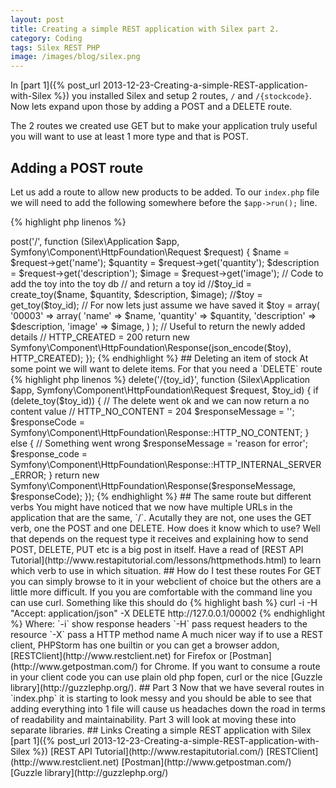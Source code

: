 ```yaml
---
layout: post
title: Creating a simple REST application with Silex part 2.
category: Coding
tags: Silex REST PHP
image: /images/blog/silex.png
---
```

In [part 1]({% post_url 2013-12-23-Creating-a-simple-REST-application-with-Silex %}) you installed Silex and setup 2 routes, `/` and `/{stockcode}`.
Now lets expand upon those by adding a POST and a DELETE route. 
<!-- more -->

The 2 routes we created use GET but to make your application truly useful you will want to use at least 1 more type and that is POST.

## Adding a POST route
Let us add a route to allow new products to be added.  To our `index.php` file we will need to add the following somewhere before the `$app->run();` line.

{% highlight php linenos %}
<?php
$app->post('/', function (Silex\Application $app, Symfony\Component\HttpFoundation\Request $request) {

    $name = $request->get('name');
    $quantity = $request->get('quantity');
    $description = $request->get('description');
    $image = $request->get('image');
    
    // Code to add the toy into the toy db
    // and return a toy id
    //$toy_id = create_toy($name, $quantity, $description, $image);
    //$toy = get_toy($toy_id);
    
    // For now lets just assume we have saved it
    $toy = array(
        '00003' => array(
            'name' => $name,
            'quantity' => $quantity,
            'description' => $description,
            'image' => $image,
        )
    );
    
    // Useful to return the newly added details
    // HTTP_CREATED = 200
    return new Symfony\Component\HttpFoundation\Response(json_encode($toy), HTTP_CREATED);
});
{% endhighlight %}

## Deleting an item of stock

At some point we will want to delete items.  For that you need a `DELETE` route
{% highlight php linenos %}
<?php
$app->delete('/{toy_id}', function (Silex\Application $app, Symfony\Component\HttpFoundation\Request $request, $toy_id) {
    
    if (delete_toy($toy_id)) {
        // The delete went ok and we can now return a no content value
        // HTTP_NO_CONTENT = 204
        $responseMessage = '';
        $responseCode = Symfony\Component\HttpFoundation\Response::HTTP_NO_CONTENT;
    } else {
        // Something went wrong
        $responseMessage = 'reason for error';
        $response_code = Symfony\Component\HttpFoundation\Response::HTTP_INTERNAL_SERVER_ERROR;
    }
    
    return new Symfony\Component\HttpFoundation\Response($responseMessage, $responseCode);
});
{% endhighlight %}

## The same route but different verbs
You might have noticed that we now have multiple URLs in the application that are the same, `/`.  Acutally they are not, one uses the GET verb, one the POST and one DELETE.
How does it know which to use? Well that depends on the request type it receives and explaining how to send POST, DELETE, PUT etc is a big post in itself.  Have a 
read of [REST API Tutorial](http://www.restapitutorial.com/lessons/httpmethods.html) to learn which verb to use in which situation.

## How do I test these routes
For GET you can simply browse to it in your webclient of choice but the others are a little more difficult.  

If you you are comfortable with the command line you can use curl.  Something like this should do
{% highlight bash %}
curl -i -H "Accept: application/json" -X DELETE http://127.0.0.1/00002
{% endhighlight %}
Where:  
`-i` show response headers  
`-H` pass request headers to the resource  
`-X` pass a HTTP method name  

A much nicer way if to use a REST client, PHPStorm has one builtin or you can get a browser addon, [RESTClient](http://www.restclient.net) for Firefox or [Postman](http://www.getpostman.com/) for Chrome.  If you want to 
consume a route in your client code you can use plain old php fopen, curl or the nice [Guzzle library](http://guzzlephp.org/). 

## Part 3
Now that we have several routes in `index.php` it is starting to look messy and you should be able to see that adding everything into 1 file will
 cause us headaches down the road in terms of readability and maintainability.  Part 3 will look at moving these into separate libraries.

## Links
Creating a simple REST application with Silex  
[part 1]({% post_url 2013-12-23-Creating-a-simple-REST-application-with-Silex %})  

[REST API Tutorial](http://www.restapitutorial.com/)
[RESTClient](http://www.restclient.net)  
[Postman](http://www.getpostman.com/)  
[Guzzle library](http://guzzlephp.org/)  

